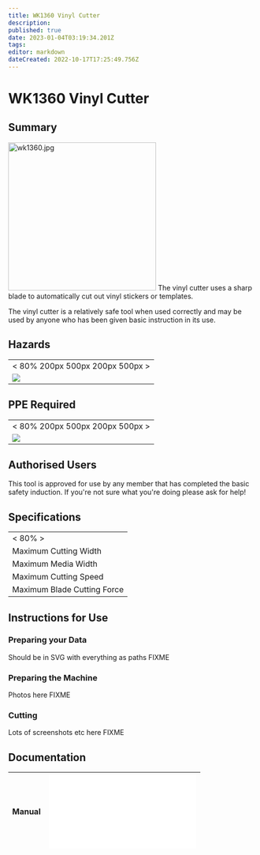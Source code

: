 ```yaml
---
title: WK1360 Vinyl Cutter
description: 
published: true
date: 2023-01-04T03:19:34.201Z
tags: 
editor: markdown
dateCreated: 2022-10-17T17:25:49.756Z
---
```


# WK1360 Vinyl Cutter

## Summary

<img src="/tools/toolphotos/wk1360/wk1360.jpg" class="align-left" width="300" alt="wk1360.jpg" /> The vinyl cutter uses a sharp blade to automatically cut out vinyl stickers or templates.  
  
The vinyl cutter is a relatively safe tool when used correctly and may be used by anyone who has been given basic instruction in its use.  
  

## Hazards

|                                    |
|------------------------------------|
| \< 80% 200px 500px 200px 500px \>  |
| ![](/tools/hazards/laceration.svg) |

## PPE Required

|                                         |
|-----------------------------------------|
| \< 80% 200px 500px 200px 500px \>       |
| ![](/tools/protection/ppe_clothing.svg) |

## Authorised Users

This tool is approved for use by any member that has completed the basic safety induction. If you're not sure what you're doing please ask for help!

## Specifications

|                             |
|-----------------------------|
| \< 80% \>                   |
| Maximum Cutting Width       |
| Maximum Media Width         |
| Maximum Cutting Speed       |
| Maximum Blade Cutting Force |

## Instructions for Use

### Preparing your Data

Should be in SVG with everything as paths FIXME

### Preparing the Machine

Photos here FIXME

### Cutting

Lots of screenshots etc here FIXME

## Documentation

| Manual | ![WK1360 Operation Manual](/tools/manuals/wk1360_operation_manual.pdf) |
|:-------|------------------------------------------------------------------------|
